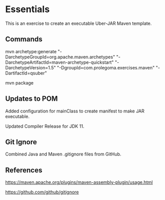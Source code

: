 # Essentials
This is an exercise to create an executable Uber-JAR Maven template.

## Commands
mvn archetype:generate "-DarchetypeGroupId=org.apache.maven.archetypes" "-DarchetypeArtifactId=maven-archetype-quickstart" "-DarchetypeVersion=1.5" "-DgroupId=com.prolegoma.exercises.maven" "-DartifactId=qsuber"

mvn package

## Updates to POM

Added configuration for mainClass to create manifest to make JAR executable.

Updated Compiler Release for JDK 11.

## Git Ignore

Combined Java and Maven .gitignore files from GitHub.

## References

https://maven.apache.org/plugins/maven-assembly-plugin/usage.html

https://github.com/github/gitignore
